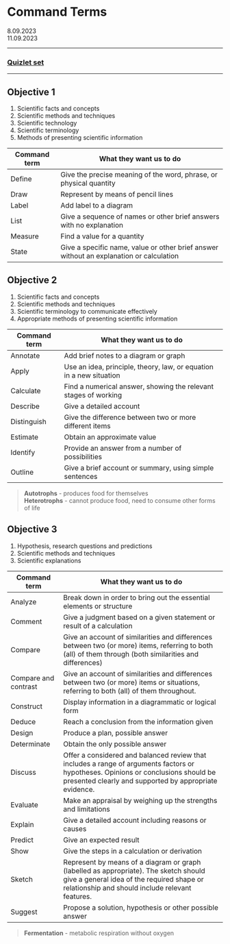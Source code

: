 # Command Terms

8.09.2023\
11.09.2023
___
### [Quizlet set](https://quizlet.com/pl/824668697/command-terms-biology-hl-flash-cards/?i=3m3bd5&x=1jqt)
___


## Objective 1
1) Scientific facts and concepts
2) Scientific methods and techniques 
3) Scientific technology
4) Scientific terminology
5) Methods of presenting scientific information
   
Command term | What they want us to do
---|---
Define | Give the precise meaning of the word, phrase, or physical quantity
Draw | Represent by means of pencil lines
Label | Add label to a diagram
List | Give a sequence of names or other brief answers with no explanation
Measure | Find a value for a quantity
State | Give a specific name, value or other brief answer without an explanation or calculation

## Objective 2
1) Scientific facts and concepts
2) Scientific methods and techniques
3) Scientific terminology to communicate effectively
4) Appropriate methods of presenting scientific information

Command term | What they want us to do
---|---
Annotate | Add brief notes to a diagram or graph
Apply | Use an idea, principle, theory, law, or equation in a new situation
Calculate | Find a numerical answer, showing the relevant stages of working
Describe | Give a detailed account
Distinguish | Give the difference between two or more different items
Estimate | Obtain an approximate value
Identify | Provide an answer from a number of possibilities
Outline | Give a brief account or summary, using simple sentences

> **Autotrophs** - produces food for themselves\
> **Heterotrophs** - cannot produce food, need to consume other forms of life 

## Objective 3
1) Hypothesis, research questions and predictions 
2) Scientific methods and techniques
3) Scientific explanations

Command term | What they want us to do
---|---
Analyze | Break down in order to bring out the essential elements or structure
Comment | Give a judgment based on a given statement or result of a calculation
Compare | Give an account of similarities and differences between two (or more) items, referring to both (all) of them through (both similarities and differences)
Compare and contrast | Give an account of similarities and differences between two (or more) items or situations, referring to both (all) of them throughout.
Construct | Display information in a diagrammatic or logical form
Deduce | Reach a conclusion from the information given
Design | Produce a plan, possible answer
Determinate | Obtain the only possible answer
Discuss | Offer a considered and balanced review that includes a range of arguments factors or hypotheses. Opinions or conclusions should be presented clearly and supported by appropriate evidence.
Evaluate | Make an appraisal by weighing up the strengths and limitations
Explain | Give a detailed account including reasons or causes
Predict | Give an expected result
Show | Give the steps in a calculation or derivation
Sketch | Represent by means of a diagram or graph (labelled as appropriate). The sketch should give a general idea of the required shape or relationship and should include relevant features.
Suggest | Propose a solution, hypothesis or other possible answer

> **Fermentation** - metabolic respiration without oxygen

